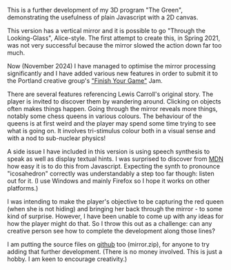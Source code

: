 This is a further development of my 3D program "The Green", demonstrating the usefulness of plain Javascript with a 2D canvas.

This version has a vertical mirror and it is possible to go "Through the Looking-Glass", Alice-style. The first attempt to create this, in Spring 2021, was not very successful because the mirror slowed the action down far too much.

Now (November 2024) I have managed to optimise the mirror processing significantly and I have added various new features in order to submit it to the Portland creative group's <a href="https://itch.io/jam/finishyourgamejam2024">"Finish Your Game"</a> Jam.

There are several features referencing Lewis Carroll's original story. The player is invited to discover them by wandering around. Clicking on objects often makes things happen. Going through the mirror reveals more things, notably some chess queens in various colours. The behaviour of the queens is at first weird and the player may spend some time trying to see what is going on. It involves tri-stimulus colour both in a visual sense and with a nod to sub-nuclear physics!

A side issue I have included in this version is using speech synthesis to speak as well as display textual hints. I was surprised to discover from <a href="https://developer.mozilla.org/en-US/docs/Web/API/Web_Speech_API">MDN</a> how easy it is to do this from Javascript. Expecting the synth to pronounce "icosahedron" correctly was understandably a step too far though: listen out for it. (I use Windows and mainly Firefox so I hope it works on other platforms.)

I was intending to make the player's objective to be capturing the red queen (when she is not hiding) and bringing her back through the mirror - to some kind of surprise. However, I have been unable to come up with any ideas for how the player might do that. So I throw this out as a challenge: can any creative person see how to complete the development along those lines?

I am putting the source files on <a href="https://github.com/grelf-net/mirror/">github</a> too (mirror.zip), for anyone to try adding that further development. (There is no money involved. This is just a hobby. I am keen to encourage creativity.)
